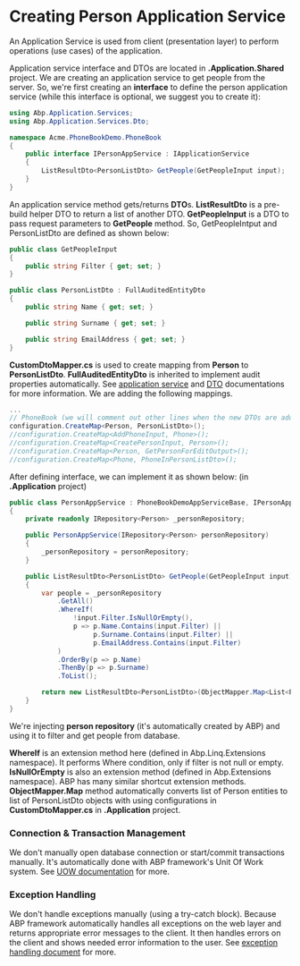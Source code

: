 # Creating Person Application Service

An Application Service is used from client (presentation layer) to
perform operations (use cases) of the application.

Application service interface and DTOs are located in
**.Application.Shared** project. We are creating an application service to
get people from the server. So, we're first creating an **interface** to
define the person application service (while this interface is optional,
we suggest you to create it):

```csharp
using Abp.Application.Services;
using Abp.Application.Services.Dto;

namespace Acme.PhoneBookDemo.PhoneBook
{
    public interface IPersonAppService : IApplicationService
    {
        ListResultDto<PersonListDto> GetPeople(GetPeopleInput input);
    }
}
```

An application service method gets/returns **DTO**s. **ListResultDto**
is a pre-build helper DTO to return a list of another DTO.
**GetPeopleInput** is a DTO to pass request parameters to **GetPeople**
method. So, GetPeopleIntput and PersonListDto are defined as shown
below:

```csharp
public class GetPeopleInput
{
    public string Filter { get; set; }
}

public class PersonListDto : FullAuditedEntityDto
{
    public string Name { get; set; }

    public string Surname { get; set; }

    public string EmailAddress { get; set; }
}
```

**CustomDtoMapper.cs** is used to create mapping from **Person** to
**PersonListDto**. **FullAuditedEntityDto** is inherited to
implement audit properties automatically. See [application
service](https://aspnetboilerplate.com/Pages/Documents/Application-Services)
and
[DTO](https://aspnetboilerplate.com/Pages/Documents/Data-Transfer-Objects)
documentations for more information. We are adding the following mappings.

```csharp
...
// PhoneBook (we will comment out other lines when the new DTOs are added)
configuration.CreateMap<Person, PersonListDto>();
//configuration.CreateMap<AddPhoneInput, Phone>();
//configuration.CreateMap<CreatePersonInput, Person>();
//configuration.CreateMap<Person, GetPersonForEditOutput>();
//configuration.CreateMap<Phone, PhoneInPersonListDto>();
```

After defining interface, we can implement it as shown below: (in
**.Application** project)

```csharp
public class PersonAppService : PhoneBookDemoAppServiceBase, IPersonAppService
{
    private readonly IRepository<Person> _personRepository;

    public PersonAppService(IRepository<Person> personRepository)
    {
        _personRepository = personRepository;
    }

    public ListResultDto<PersonListDto> GetPeople(GetPeopleInput input)
    {
        var people = _personRepository
            .GetAll()
            .WhereIf(
                !input.Filter.IsNullOrEmpty(),
                p => p.Name.Contains(input.Filter) ||
                     p.Surname.Contains(input.Filter) ||
                     p.EmailAddress.Contains(input.Filter)
            )
            .OrderBy(p => p.Name)
            .ThenBy(p => p.Surname)
            .ToList();

        return new ListResultDto<PersonListDto>(ObjectMapper.Map<List<PersonListDto>>(people));
    }
}
```

We're injecting **person repository** (it's automatically created by
ABP) and using it to filter and get people from database.

**WhereIf** is an extension method here (defined in Abp.Linq.Extensions
namespace). It performs Where condition, only if filter is not null or
empty. **IsNullOrEmpty** is also an extension method (defined in
Abp.Extensions namespace). ABP has many similar shortcut extension
methods. **ObjectMapper.Map** method automatically converts list of
Person entities to list of PersonListDto objects with using
configurations in **CustomDtoMapper.cs** in **.Application** project.

### Connection & Transaction Management

We don't manually open database connection or start/commit transactions
manually. It's automatically done with ABP framework's Unit Of Work
system. See [UOW
documentation](https://aspnetboilerplate.com/Pages/Documents/Unit-Of-Work)
for more.

### Exception Handling

We don't handle exceptions manually (using a try-catch block). Because
ABP framework automatically handles all exceptions on the web layer and
returns appropriate error messages to the client. It then handles errors
on the client and shows needed error information to the user. See
[exception handling
document](https://aspnetboilerplate.com/Pages/Documents/Handling-Exceptions)
for more.